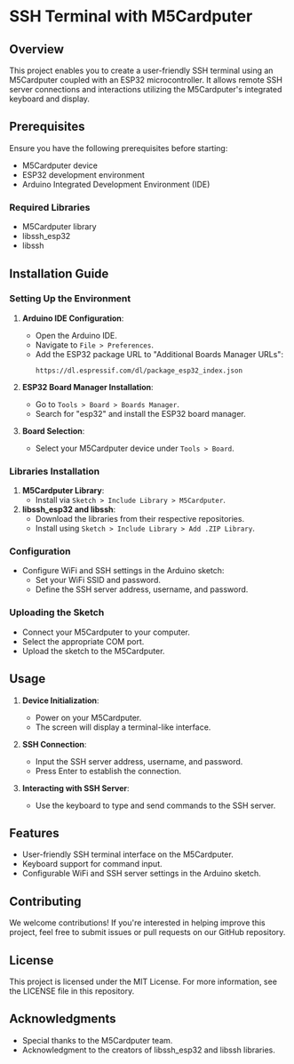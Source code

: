 # SSH Terminal with M5Cardputer

## Overview
This project enables you to create a user-friendly SSH terminal using an M5Cardputer coupled with an ESP32 microcontroller. It allows remote SSH server connections and interactions utilizing the M5Cardputer's integrated keyboard and display.

## Prerequisites
Ensure you have the following prerequisites before starting:

- M5Cardputer device
- ESP32 development environment
- Arduino Integrated Development Environment (IDE)

### Required Libraries
- M5Cardputer library
- libssh_esp32
- libssh

## Installation Guide

### Setting Up the Environment
1. **Arduino IDE Configuration**: 
    - Open the Arduino IDE.
    - Navigate to `File > Preferences`.
    - Add the ESP32 package URL to "Additional Boards Manager URLs":
      ```
      https://dl.espressif.com/dl/package_esp32_index.json
      ```

2. **ESP32 Board Manager Installation**:
    - Go to `Tools > Board > Boards Manager`.
    - Search for "esp32" and install the ESP32 board manager.

3. **Board Selection**:
    - Select your M5Cardputer device under `Tools > Board`.

### Libraries Installation
1. **M5Cardputer Library**:
    - Install via `Sketch > Include Library > M5Cardputer`.
2. **libssh_esp32 and libssh**:
    - Download the libraries from their respective repositories.
    - Install using `Sketch > Include Library > Add .ZIP Library`.

### Configuration
- Configure WiFi and SSH settings in the Arduino sketch:
  - Set your WiFi SSID and password.
  - Define the SSH server address, username, and password.

### Uploading the Sketch
- Connect your M5Cardputer to your computer.
- Select the appropriate COM port.
- Upload the sketch to the M5Cardputer.

## Usage
1. **Device Initialization**:
    - Power on your M5Cardputer.
    - The screen will display a terminal-like interface.

2. **SSH Connection**:
    - Input the SSH server address, username, and password.
    - Press Enter to establish the connection.

3. **Interacting with SSH Server**:
    - Use the keyboard to type and send commands to the SSH server.

## Features
- User-friendly SSH terminal interface on the M5Cardputer.
- Keyboard support for command input.
- Configurable WiFi and SSH server settings in the Arduino sketch.

## Contributing
We welcome contributions! If you're interested in helping improve this project, feel free to submit issues or pull requests on our GitHub repository.

## License
This project is licensed under the MIT License. For more information, see the LICENSE file in this repository.

## Acknowledgments
- Special thanks to the M5Cardputer team.
- Acknowledgment to the creators of libssh_esp32 and libssh libraries.
